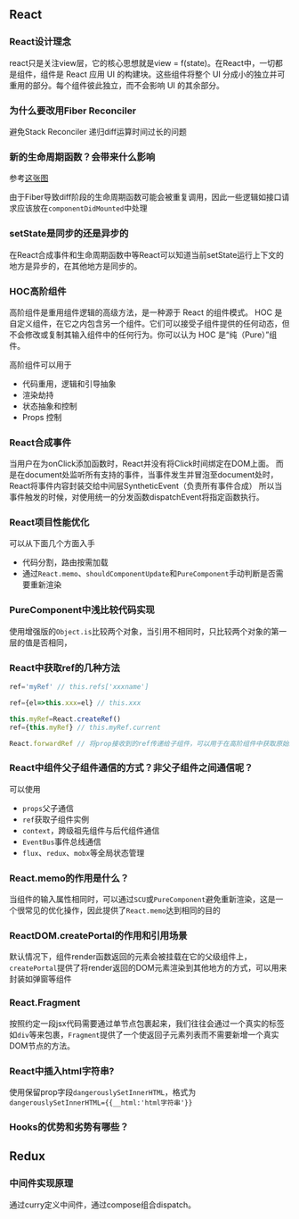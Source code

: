 
## React

### React设计理念

react只是关注view层，它的核心思想就是view = f(state)。在React中，一切都是组件，组件是 React 应用 UI 的构建块。这些组件将整个 UI 分成小的独立并可重用的部分。每个组件彼此独立，而不会影响 UI 的其余部分。


### 为什么要改用Fiber Reconciler

避免Stack Reconciler 递归diff运算时间过长的问题

### 新的生命周期函数？会带来什么影响

参考[这张图](http://projects.wojtekmaj.pl/react-lifecycle-methods-diagram/)

由于Fiber导致diff阶段的生命周期函数可能会被重复调用，因此一些逻辑如接口请求应该放在`componentDidMounted`中处理

### setState是同步的还是异步的

在React合成事件和生命周期函数中等React可以知道当前setState运行上下文的地方是异步的，在其他地方是同步的。

### HOC高阶组件

高阶组件是重用组件逻辑的高级方法，是一种源于 React 的组件模式。 HOC 是自定义组件，在它之内包含另一个组件。它们可以接受子组件提供的任何动态，但不会修改或复制其输入组件中的任何行为。你可以认为 HOC 是“纯（Pure）”组件。

高阶组件可以用于
* 代码重用，逻辑和引导抽象
* 渲染劫持
* 状态抽象和控制
* Props 控制

### React合成事件
当用户在为onClick添加函数时，React并没有将Click时间绑定在DOM上面。
而是在document处监听所有支持的事件，当事件发生并冒泡至document处时，React将事件内容封装交给中间层SyntheticEvent（负责所有事件合成）
所以当事件触发的时候，对使用统一的分发函数dispatchEvent将指定函数执行。

### React项目性能优化
可以从下面几个方面入手
* 代码分割，路由按需加载
* 通过`React.memo`、`shouldComponentUpdate`和`PureComponent`手动判断是否需要重新渲染

### PureComponent中浅比较代码实现
使用增强版的`Object.is`比较两个对象，当引用不相同时，只比较两个对象的第一层的值是否相同，


### React中获取ref的几种方法
```js
ref='myRef' // this.refs['xxxname']

ref={el=>this.xxx=el} // this.xxx

this.myRef=React.createRef()
ref={this.myRef} // this.myRef.current

React.forwardRef // 将prop接收到的ref传递给子组件，可以用于在高阶组件中获取原始组件
```

### React中组件父子组件通信的方式？非父子组件之间通信呢？
可以使用
* `props`父子通信
* `ref`获取子组件实例
* `context`，跨级祖先组件与后代组件通信
* `EventBus`事件总线通信
* `flux`、`redux`、`mobx`等全局状态管理

### React.memo的作用是什么？
当组件的输入属性相同时，可以通过`SCU`或`PureComponent`避免重新渲染，这是一个很常见的优化操作，因此提供了`React.memo`达到相同的目的

### ReactDOM.createPortal的作用和引用场景
默认情况下，组件render函数返回的元素会被挂载在它的父级组件上，`createPortal`提供了将render返回的DOM元素渲染到其他地方的方式，可以用来封装如弹窗等组件

### React.Fragment
按照约定一段jsx代码需要通过单节点包裹起来，我们往往会通过一个真实的标签如`div`等来包裹，`Fragment`提供了一个使返回子元素列表而不需要新增一个真实DOM节点的方法。

### React中插入html字符串?
使用保留prop字段`dangerouslySetInnerHTML`，格式为`dangerouslySetInnerHTML={{__html:'html字符串'}}`

### Hooks的优势和劣势有哪些？


## Redux

### 中间件实现原理

通过curry定义中间件，通过compose组合dispatch。

